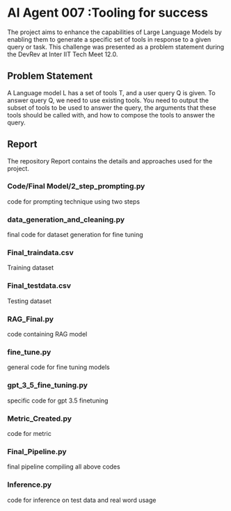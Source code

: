 # AI Agent 007 :Tooling for success
The project aims to enhance the capabilities of Large Language Models by enabling them to generate a specific set of tools in response to a given query or task. 
This challenge was presented as a problem statement during the DevRev at Inter IIT Tech Meet 12.0.

## Problem Statement 
A Language model L has a set of tools T, and a user query Q is given. To answer query Q, we
need to use existing tools. You need to output the subset of tools to be used to answer the
query, the arguments that these tools should be called with, and how to compose the tools to
answer the query.

## Report 
The repository Report contains the details and approaches used for  the project.

### Code/Final Model/2_step_prompting.py 
code for prompting technique using two steps

### data_generation_and_cleaning.py 
final code for dataset generation for fine tuning
### Final_traindata.csv 
Training dataset 
### Final_testdata.csv 
Testing dataset
### RAG_Final.py 
code containing RAG model
### fine_tune.py 
general code for fine tuning models
### gpt_3_5_fine_tuning.py 
specific code for gpt 3.5 finetuning
### Metric_Created.py 
code for metric  
### Final_Pipeline.py 
final pipeline compiling all above codes
### Inference.py 
code for inference on test data and real word usage



